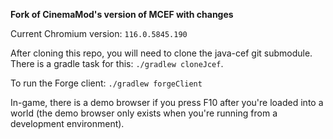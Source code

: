 **Fork of CinemaMod's version of MCEF with changes**

Current Chromium version: `116.0.5845.190`




After cloning this repo, you will need to clone the java-cef git submodule. There is a gradle task for this: `./gradlew cloneJcef`.

To run the Forge client: `./gradlew forgeClient`

In-game, there is a demo browser if you press F10 after you're loaded into a world (the demo browser only exists when you're running from a development environment).
